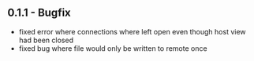 ## 0.1.1 - Bugfix
* fixed error where connections where left open even though host view had been closed
* fixed bug where file would only be written to remote once
